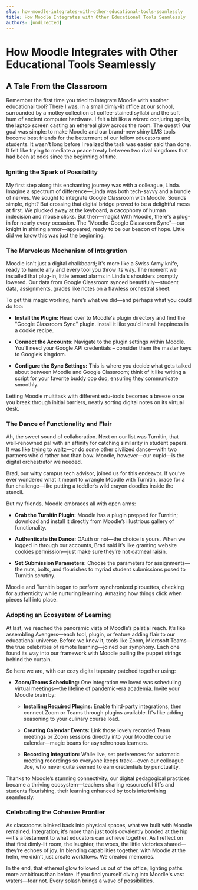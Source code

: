 ```yaml
---
slug: how-moodle-integrates-with-other-educational-tools-seamlessly
title: How Moodle Integrates with Other Educational Tools Seamlessly
authors: [undirected]
---
```



# How Moodle Integrates with Other Educational Tools Seamlessly

## A Tale From the Classroom

Remember the first time you tried to integrate Moodle with another educational tool? There I was, in a small dimly-lit office at our school, surrounded by a motley collection of coffee-stained syllabi and the soft hum of ancient computer hardware. I felt a bit like a wizard conjuring spells, the laptop screen casting an ethereal glow across the room. The quest? Our goal was simple: to make Moodle and our brand-new shiny LMS tools become best friends for the betterment of our fellow educators and students. It wasn't long before I realized the task was easier said than done. It felt like trying to mediate a peace treaty between two rival kingdoms that had been at odds since the beginning of time.

### Igniting the Spark of Possibility 

My first step along this enchanting journey was with a colleague, Linda. Imagine a spectrum of difference—Linda was both tech-savvy and a bundle of nerves. We sought to integrate Google Classroom with Moodle. Sounds simple, right? But crossing that digital bridge proved to be a delightful mess at first. We plucked away at the keyboard, a cacophony of human indecision and mouse clicks. But then—magic! With Moodle, there's a plug-in for nearly every occasion. The "Moodle-Google Classroom Sync"—our knight in shining armor—appeared, ready to be our beacon of hope. Little did we know this was just the beginning.

### The Marvelous Mechanism of Integration

Moodle isn't just a digital chalkboard; it's more like a Swiss Army knife, ready to handle any and every tool you throw its way. The moment we installed that plug-in, little tensed alarms in Linda's shoulders promptly lowered. Our data from Google Classroom synced beautifully—student data, assignments, grades like notes on a flawless orchestral sheet.

To get this magic working, here’s what we did—and perhaps what you could do too:

- **Install the Plugin:** Head over to Moodle's plugin directory and find the "Google Classroom Sync" plugin. Install it like you'd install happiness in a cookie recipe.
  
- **Connect the Accounts:** Navigate to the plugin settings within Moodle. You’ll need your Google API credentials – consider them the master keys to Google’s kingdom.
  
- **Configure the Sync Settings:** This is where you decide what gets talked about between Moodle and Google Classroom; think of it like writing a script for your favorite buddy cop duo, ensuring they communicate smoothly.

Letting Moodle multitask with different edu-tools becomes a breeze once you break through initial barriers, neatly sorting digital notes on its virtual desk.

### The Dance of Functionality and Flair

Ah, the sweet sound of collaboration. Next on our list was Turnitin, that well-renowned pal with an affinity for catching similarity in student papers. It was like trying to waltz—or do some other civilized dance—with two partners who'd rather box than bow. Moodle, however—our cupid—is the digital orchestrator we needed. 

Brad, our witty campus tech advisor, joined us for this endeavor. If you’ve ever wondered what it meant to wrangle Moodle with Turnitin, brace for a fun challenge—like putting a toddler’s wild crayon doodles inside the stencil.

But my friends, Moodle embraces all with open arms:

- **Grab the Turnitin Plugin:** Moodle has a plugin prepped for Turnitin; download and install it directly from Moodle’s illustrious gallery of functionality.
  
- **Authenticate the Dance:** OAuth or not—the choice is yours. When we logged in through our accounts, Brad said it’s like granting website cookies permission—just make sure they’re not oatmeal raisin.
  
- **Set Submission Parameters:** Choose the parameters for assignments—the nuts, bolts, and flourishes to myriad student submissions posed to Turnitin scrutiny.

Moodle and Turnitin began to perform synchronized pirouettes, checking for authenticity while nurturing learning. Amazing how things click when pieces fall into place.

### Adopting an Ecosystem of Learning

At last, we reached the panoramic vista of Moodle’s palatial reach. It’s like assembling Avengers—each tool, plugin, or feature adding flair to our educational universe. Before we knew it, tools like Zoom, Microsoft Teams—the true celebrities of remote learning—joined our symphony. Each one found its way into our framework with Moodle pulling the puppet strings behind the curtain.

So here we are, with our cozy digital tapestry patched together using:

- **Zoom/Teams Scheduling:** One integration we loved was scheduling virtual meetings—the lifeline of pandemic-era academia. Invite your Moodle brain by:
  
  - **Installing Required Plugins:** Enable third-party integrations, then connect Zoom or Teams through plugins available. It's like adding seasoning to your culinary course load.
  
  - **Creating Calendar Events:** Link those lovely recorded Team meetings or Zoom sessions directly into your Moodle course calendar—magic beans for asynchronous learners.
  
  - **Recording Integration:** While live, set preferences for automatic meeting recordings so everyone keeps track—even our colleague Joe, who never quite seemed to earn credentials by punctuality.

Thanks to Moodle’s stunning connectivity, our digital pedagogical practices became a thriving ecosystem—teachers sharing resourceful tiffs and students flourishing, their learning enhanced by tools intertwining seamlessly.

### Celebrating the Cohesive Frontier

As classrooms blinked back into physical spaces, what we built with Moodle remained. Integration; it’s more than just tools covalently bonded at the hip—it's a testament to what educators can achieve together. As I reflect on that first dimly-lit room, the laughter, the woes, the little victories shared—they’re echoes of joy. In blending capabilities together, with Moodle at the helm, we didn’t just create workflows. We created memories.

In the end, that ethereal glow followed us out of the office, lighting paths more ambitious than before. If you find yourself diving into Moodle's vast waters—fear not. Every splash brings a wave of possibilities.